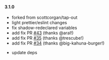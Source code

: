 <!--
#### [unreleased]

-->

#### 3.1.0

- forked from scottcorgan/tap-out
- light prettier/eslint changes
- fix shadow-redeclared variables
- add fix PR [#43](https://github.com/scottcorgan/tap-out/pull/43) (thanks @aral!)
- add fix PR [#35](https://github.com/scottcorgan/tap-out/pull/35) (thanks @trescube!)
- add fix PR [#34](https://github.com/scottcorgan/tap-out/pull/34) (thanks @big-kahuna-burger!)
<!-- - remove trim library [for npm audit warning](https://github.com/scottcorgan/tap-out/pull/46) -->
- update deps
